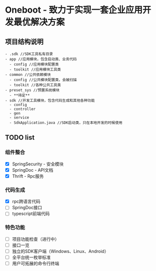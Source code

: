 # Oneboot - 致力于实现一套企业应用开发最优解决方案

## 项目结构说明

```log
- .sdk //SDK工具私有目录
- app //应用模块，包含启动类、业务代码
  - config //应用模块配置类
  - toolkit //应用模块工具类
- common //公共依赖模块
  - config //公共模块配置类，会被扫描
  - toolkit //各种公共工具类
- preset_sys //预置系统模块
  - **待定**
- sdk //开发工具模块，包含代码生成和其他各种功能
  - config
  - controller
  - gen
  - service
  - SdkApplication.java //SDK启动类，只在本地开发的时候使用
```

## TODO list

### 组件整合

- [X]  SpringSecurity - 安全模块
- [X]  SpringDoc - API文档
- [X]  Thrift - Rpc服务

### 代码生成

- [X]  rpc跨语言代码
- [ ]  SpringDoc接口
- [ ]  typescript前端代码

### 特色功能

- [ ]  项目功能检查（进行中）
- [ ]  接口一览
- [ ]  独立的SDK客户端（Windows、Linux、Android）
- [ ]  全平台统一枚举标准
- [ ]  用户可拓展的命令行终端
